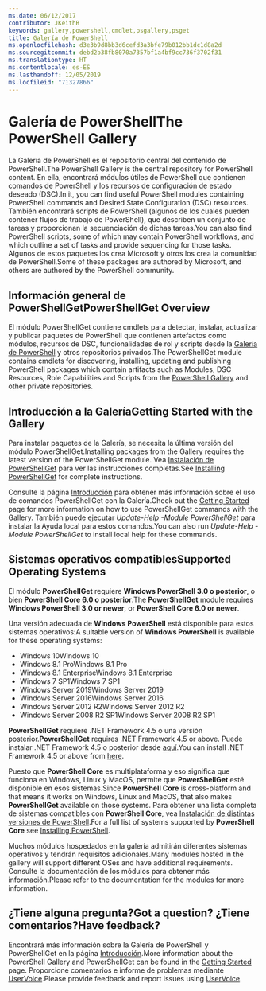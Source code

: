 ```yaml
---
ms.date: 06/12/2017
contributor: JKeithB
keywords: gallery,powershell,cmdlet,psgallery,psget
title: Galería de PowerShell
ms.openlocfilehash: d3e3b9d8bb3d6cefd3a3bfe79b012bb1dc1d8a2d
ms.sourcegitcommit: debd2b38fb8070a7357bf1a4bf9cc736f3702f31
ms.translationtype: HT
ms.contentlocale: es-ES
ms.lasthandoff: 12/05/2019
ms.locfileid: "71327866"
---
```

# <a name="the-powershell-gallery"></a><span data-ttu-id="178c0-103">Galería de PowerShell</span><span class="sxs-lookup"><span data-stu-id="178c0-103">The PowerShell Gallery</span></span>

<span data-ttu-id="178c0-104">La Galería de PowerShell es el repositorio central del contenido de PowerShell.</span><span class="sxs-lookup"><span data-stu-id="178c0-104">The PowerShell Gallery is the central repository for PowerShell content.</span></span> <span data-ttu-id="178c0-105">En ella, encontrará módulos útiles de PowerShell que contienen comandos de PowerShell y los recursos de configuración de estado deseado (DSC).</span><span class="sxs-lookup"><span data-stu-id="178c0-105">In it, you can find useful PowerShell modules containing PowerShell commands and Desired State Configuration (DSC) resources.</span></span>
<span data-ttu-id="178c0-106">También encontrará scripts de PowerShell (algunos de los cuales pueden contener flujos de trabajo de PowerShell), que describen un conjunto de tareas y proporcionan la secuenciación de dichas tareas.</span><span class="sxs-lookup"><span data-stu-id="178c0-106">You can also find PowerShell scripts, some of which may contain PowerShell workflows, and which outline a set of tasks and provide sequencing for those tasks.</span></span> <span data-ttu-id="178c0-107">Algunos de estos paquetes los crea Microsoft y otros los crea la comunidad de PowerShell.</span><span class="sxs-lookup"><span data-stu-id="178c0-107">Some of these packages are authored by Microsoft, and others are authored by the PowerShell community.</span></span>

## <a name="powershellget-overview"></a><span data-ttu-id="178c0-108">Información general de PowerShellGet</span><span class="sxs-lookup"><span data-stu-id="178c0-108">PowerShellGet Overview</span></span>

<span data-ttu-id="178c0-109">El módulo PowerShellGet contiene cmdlets para detectar, instalar, actualizar y publicar paquetes de PowerShell que contienen artefactos como módulos, recursos de DSC, funcionalidades de rol y scripts desde la [Galería de PowerShell](https://www.PowerShellGallery.com) y otros repositorios privados.</span><span class="sxs-lookup"><span data-stu-id="178c0-109">The PowerShellGet module contains cmdlets for discovering, installing, updating and publishing PowerShell packages which contain artifacts such as Modules, DSC Resources, Role Capabilities and Scripts from the [PowerShell Gallery](https://www.PowerShellGallery.com) and other private repositories.</span></span>

## <a name="getting-started-with-the-gallery"></a><span data-ttu-id="178c0-110">Introducción a la Galería</span><span class="sxs-lookup"><span data-stu-id="178c0-110">Getting Started with the Gallery</span></span>

<span data-ttu-id="178c0-111">Para instalar paquetes de la Galería, se necesita la última versión del módulo PowerShellGet.</span><span class="sxs-lookup"><span data-stu-id="178c0-111">Installing packages from the Gallery requires the latest version of the PowerShellGet module.</span></span>
<span data-ttu-id="178c0-112">Vea [Instalación de PowerShellGet](installing-psget.md) para ver las instrucciones completas.</span><span class="sxs-lookup"><span data-stu-id="178c0-112">See [Installing PowerShellGet](installing-psget.md) for complete instructions.</span></span>

<span data-ttu-id="178c0-113">Consulte la página [Introducción](getting-started.md) para obtener más información sobre el uso de comandos PowerShellGet con la Galería.</span><span class="sxs-lookup"><span data-stu-id="178c0-113">Check out the [Getting Started](getting-started.md) page for more information on how to use PowerShellGet commands with the Gallery.</span></span> <span data-ttu-id="178c0-114">También puede ejecutar *Update-Help -Module PowerShellGet* para instalar la Ayuda local para estos comandos.</span><span class="sxs-lookup"><span data-stu-id="178c0-114">You can also run *Update-Help -Module PowerShellGet* to install local help for these commands.</span></span>

## <a name="supported-operating-systems"></a><span data-ttu-id="178c0-115">Sistemas operativos compatibles</span><span class="sxs-lookup"><span data-stu-id="178c0-115">Supported Operating Systems</span></span>

<span data-ttu-id="178c0-116">El módulo **PowerShellGet** requiere **Windows PowerShell 3.0 o posterior**, o bien **PowerShell Core 6.0 o posterior**.</span><span class="sxs-lookup"><span data-stu-id="178c0-116">The **PowerShellGet** module requires **Windows PowerShell 3.0 or newer**, or **PowerShell Core 6.0 or newer**.</span></span>

<span data-ttu-id="178c0-117">Una versión adecuada de **Windows PowerShell** está disponible para estos sistemas operativos:</span><span class="sxs-lookup"><span data-stu-id="178c0-117">A suitable version of **Windows PowerShell** is available for these operating systems:</span></span>

- <span data-ttu-id="178c0-118">Windows 10</span><span class="sxs-lookup"><span data-stu-id="178c0-118">Windows 10</span></span>
- <span data-ttu-id="178c0-119">Windows 8.1 Pro</span><span class="sxs-lookup"><span data-stu-id="178c0-119">Windows 8.1 Pro</span></span>
- <span data-ttu-id="178c0-120">Windows 8.1 Enterprise</span><span class="sxs-lookup"><span data-stu-id="178c0-120">Windows 8.1 Enterprise</span></span>
- <span data-ttu-id="178c0-121">Windows 7 SP1</span><span class="sxs-lookup"><span data-stu-id="178c0-121">Windows 7 SP1</span></span>
- <span data-ttu-id="178c0-122">Windows Server 2019</span><span class="sxs-lookup"><span data-stu-id="178c0-122">Windows Server 2019</span></span>
- <span data-ttu-id="178c0-123">Windows Server 2016</span><span class="sxs-lookup"><span data-stu-id="178c0-123">Windows Server 2016</span></span>
- <span data-ttu-id="178c0-124">Windows Server 2012 R2</span><span class="sxs-lookup"><span data-stu-id="178c0-124">Windows Server 2012 R2</span></span>
- <span data-ttu-id="178c0-125">Windows Server 2008 R2 SP1</span><span class="sxs-lookup"><span data-stu-id="178c0-125">Windows Server 2008 R2 SP1</span></span>

<span data-ttu-id="178c0-126">**PowerShellGet** requiere .NET Framework 4.5 o una versión posterior.</span><span class="sxs-lookup"><span data-stu-id="178c0-126">**PowerShellGet** requires .NET Framework 4.5 or above.</span></span> <span data-ttu-id="178c0-127">Puede instalar .NET Framework 4.5 o posterior desde [aquí](https://msdn.microsoft.com/library/5a4x27ek.aspx).</span><span class="sxs-lookup"><span data-stu-id="178c0-127">You can install .NET Framework 4.5 or above from [here](https://msdn.microsoft.com/library/5a4x27ek.aspx).</span></span>

<span data-ttu-id="178c0-128">Puesto que **PowerShell Core** es multiplataforma y eso significa que funciona en Windows, Linux y MacOS, permite que **PowerShellGet** esté disponible en esos sistemas.</span><span class="sxs-lookup"><span data-stu-id="178c0-128">Since **PowerShell Core** is cross-platform and that means it works on Windows, Linux and MacOS, that also makes **PowerShellGet** available on those systems.</span></span> <span data-ttu-id="178c0-129">Para obtener una lista completa de sistemas compatibles con **PowerShell Core**, vea [Instalación de distintas versiones de PowerShell](/powershell/scripting/setup/installing-powershell).</span><span class="sxs-lookup"><span data-stu-id="178c0-129">For a full list of systems supported by **PowerShell Core** see [Installing PowerShell](/powershell/scripting/setup/installing-powershell).</span></span>

<span data-ttu-id="178c0-130">Muchos módulos hospedados en la galería admitirán diferentes sistemas operativos y tendrán requisitos adicionales.</span><span class="sxs-lookup"><span data-stu-id="178c0-130">Many modules hosted in the gallery will support different OSes and have additional requirements.</span></span> <span data-ttu-id="178c0-131">Consulte la documentación de los módulos para obtener más información.</span><span class="sxs-lookup"><span data-stu-id="178c0-131">Please refer to the documentation for the modules for more information.</span></span>

## <a name="got-a-question-have-feedback"></a><span data-ttu-id="178c0-132">¿Tiene alguna pregunta?</span><span class="sxs-lookup"><span data-stu-id="178c0-132">Got a question?</span></span> <span data-ttu-id="178c0-133">¿Tiene comentarios?</span><span class="sxs-lookup"><span data-stu-id="178c0-133">Have feedback?</span></span>

<span data-ttu-id="178c0-134">Encontrará más información sobre la Galería de PowerShell y PowerShellGet en la página [Introducción](getting-started.md).</span><span class="sxs-lookup"><span data-stu-id="178c0-134">More information about the PowerShell Gallery and PowerShellGet can be found in the [Getting Started](getting-started.md) page.</span></span> <span data-ttu-id="178c0-135">Proporcione comentarios e informe de problemas mediante [UserVoice](http://windowsserver.uservoice.com/forums/301869-powershell).</span><span class="sxs-lookup"><span data-stu-id="178c0-135">Please provide feedback and report issues using [UserVoice](http://windowsserver.uservoice.com/forums/301869-powershell).</span></span>
